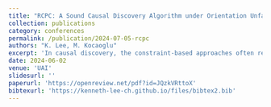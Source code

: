 ```yaml
---
title: "RCPC: A Sound Causal Discovery Algorithm under Orientation Unfaithfulness"
collection: publications
category: conferences
permalink: /publication/2024-07-05-rcpc
authors: "K. Lee, M. Kocaoglu"
excerpt: 'In causal discovery, the constraint-based approaches often rely on an assumption known as faithfulness/stability, only the variables that are d-separated in a directed acyclic graph will be statistically independent. This assumption can be partitioned into two subconditions: orientation faithfulness and adjacency faithfulness. Under adjacency faithfulness, a sound algorithm known as CPC, a conservative version of PC algorithm, has been developed and is conjectured to be complete. In this work, we show that the CPC algorithm is not complete and propose two new sound orientation rules as part of a sound causal discovery algorithm called revised CPC (RCPC) under orientation unfaithfulness.'
date: 2024-06-02
venue: 'UAI'
slidesurl: ''
paperurl: 'https://openreview.net/pdf?id=JQzkVRttoX'
bibtexurl: 'https://kenneth-lee-ch.github.io/files/bibtex2.bib'
---
```

